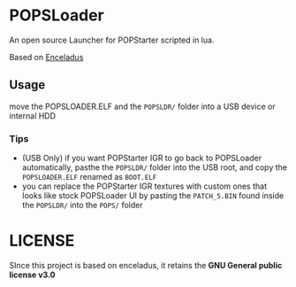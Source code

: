 # POPSLoader
An open source Launcher for POPStarter scripted in lua.

Based on [Enceladus](https://github.com/DanielSant0s/Enceladus)

## Usage
move the POPSLOADER.ELF and the `POPSLDR/` folder into a USB device or internal HDD

### Tips
- (USB Only) if you want POPStarter IGR to go back to POPSLoader automatically, pasthe the `POPSLDR/` folder into the USB root, and copy the `POPSLOADER.ELF` renamed as `BOOT.ELF`
- you can replace the POPStarter IGR textures with custom ones that looks like stock POPSLoader UI by pasting the `PATCH_5.BIN` found inside the `POPSLDR/` into the `POPS/` folder


# LICENSE
SInce this project is based on enceladus, it retains the **GNU General public license v3.0**